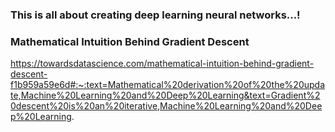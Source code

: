 ### This is all about creating deep learning neural networks...!

### Mathematical Intuition Behind Gradient Descent
https://towardsdatascience.com/mathematical-intuition-behind-gradient-descent-f1b959a59e6d#:~:text=Mathematical%20derivation%20of%20the%20update,Machine%20Learning%20and%20Deep%20Learning&text=Gradient%20descent%20is%20an%20iterative,Machine%20Learning%20and%20Deep%20Learning.
